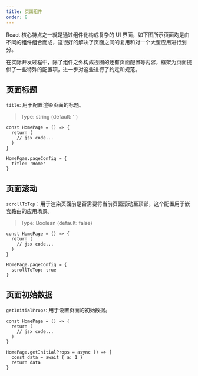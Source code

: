```yaml
---
title: 页面组件
order: 8
---
```


React 核心特点之一就是通过组件化构成复杂的 UI 界面，如下图所示页面均是由不同的组件组合而成，这很好的解决了页面之间的复用和对一个大型应用进行划分。

在实际开发过程中，除了组件之外构成视图的还有页面配置等内容，框架为页面提供了一些特殊的配置项，进一步对这些进行了约定和规范。

## 页面标题

`title`: 用于配置渲染页面的标题。

> Type: string (default: '')

```tsx
const HomePage = () => {
  return (
    // jsx code...
  )
}

HomePgae.pageConfig = {
  title: 'Home'
}
```

## 页面滚动

`scrollToTop`：用于渲染页面前是否需要将当前页面滚动至顶部，这个配置用于嵌套路由的应用场景。

> Type: Boolean (default: false)

```tsx
const HomePage = () => {
  return (
    // jsx code...
  )
}

HomePage.pageConfig = {
  scrollToTop: true
}
```

## 页面初始数据

`getInitialProps`: 用于设置页面的初始数据。

```tsx
const HomePage = () => {
  return (
    // jsx code...
  )
}

HomePage.getInitialProps = async () => {
  const data = await { a: 1 }
  return data
}
```
